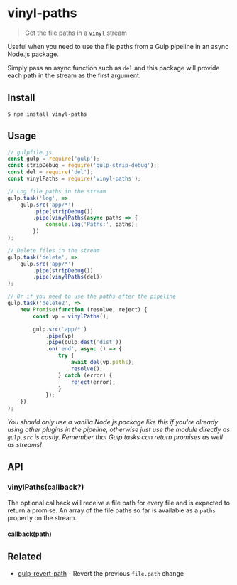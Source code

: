 # vinyl-paths

> Get the file paths in a [`vinyl`](https://github.com/wearefractal/vinyl) stream

Useful when you need to use the file paths from a Gulp pipeline in an async Node.js package.

Simply pass an async function such as `del` and this package will provide each path in the stream as the first argument.


## Install

```
$ npm install vinyl-paths
```


## Usage

```js
// gulpfile.js
const gulp = require('gulp');
const stripDebug = require('gulp-strip-debug');
const del = require('del');
const vinylPaths = require('vinyl-paths');

// Log file paths in the stream
gulp.task('log', =>
	gulp.src('app/*')
		.pipe(stripDebug())
		.pipe(vinylPaths(async paths => {
			console.log('Paths:', paths);
		})
);

// Delete files in the stream
gulp.task('delete', =>
	gulp.src('app/*')
		.pipe(stripDebug())
		.pipe(vinylPaths(del))
);

// Or if you need to use the paths after the pipeline
gulp.task('delete2', =>
	new Promise(function (resolve, reject) {
		const vp = vinylPaths();

		gulp.src('app/*')
			.pipe(vp)
			.pipe(gulp.dest('dist'))
			.on('end', async () => {
				try {
					await del(vp.paths);
					resolve();
				} catch (error) {
					reject(error);
				}
			});
	})
);
```

*You should only use a vanilla Node.js package like this if you're already using other plugins in the pipeline, otherwise just use the module directly as `gulp.src` is costly. Remember that Gulp tasks can return promises as well as streams!*


## API

### vinylPaths(callback?)

The optional callback will receive a file path for every file and is expected to return a promise. An array of the file paths so far is available as a `paths` property on the stream.

#### callback(path)


## Related

- [gulp-revert-path](https://github.com/sindresorhus/gulp-revert-path) - Revert the previous `file.path` change
